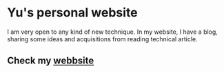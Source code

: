 # Yu's personal website
I am very open to any kind of new technique. In my website, I have a blog, sharing some ideas and acquisitions from reading technical article.

## Check my [webbsite](https://tp65743.github.io/)
